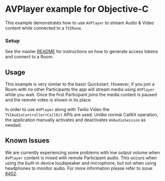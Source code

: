 # AVPlayer example for Objective-C

This example demonstrates how to use `AVPlayer` to stream Audio & Video content while connected to a `TVIRoom`.

### Setup

See the master [README](https://github.com/twilio/video-quickstart-ios/blob/1.x/README.md) for instructions on how to generate access tokens and connect to a Room.

## Usage

This example is very similar to the basic Quickstart. However, if you join a Room with no other Participants the app will stream media using `AVPlayer` while you wait. Once the first Participant joins the media content is paused and the remote video is shown in its place.

In order to use `AVPlayer` along with Twilio Video the `TVIAudioController+CallKit` APIs are used. Unlike normal CallKit operation, the application manually activates and deactivates `AVAudioSession` as needed.

## Known Issues

We are currently experiencing some problems with low output volume when `AVPlayer` content is mixed with remote Participant audio. This occurs when using the built-in device loudspeaker and microphone, but not when using headphones to monitor audio. For more information please refer to issue [#402](https://github.com/twilio/video-quickstart-ios/issues/402).
